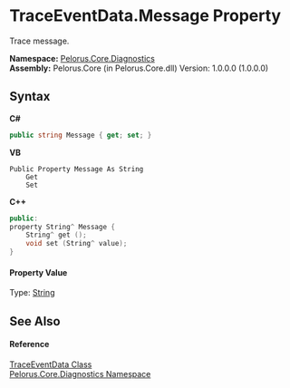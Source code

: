 # TraceEventData.Message Property 
 

Trace message.

**Namespace:**&nbsp;<a href="9C794B0B">Pelorus.Core.Diagnostics</a><br />**Assembly:**&nbsp;Pelorus.Core (in Pelorus.Core.dll) Version: 1.0.0.0 (1.0.0.0)

## Syntax

**C#**<br />
``` C#
public string Message { get; set; }
```

**VB**<br />
``` VB
Public Property Message As String
	Get
	Set
```

**C++**<br />
``` C++
public:
property String^ Message {
	String^ get ();
	void set (String^ value);
}
```


#### Property Value
Type: <a href="http://msdn2.microsoft.com/en-us/library/s1wwdcbf" target="_blank">String</a>

## See Also


#### Reference
<a href="707B7152">TraceEventData Class</a><br /><a href="9C794B0B">Pelorus.Core.Diagnostics Namespace</a><br />